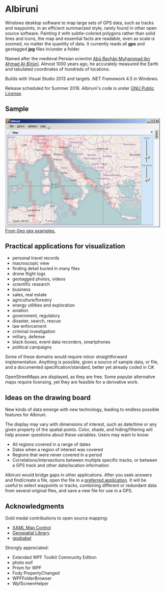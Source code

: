 # Albiruni

Windows desktop software to map large sets of GPS data, such as tracks and waypoints, in an efficient summarized style, rarely found in other open source software.    Painting it with subtle-colored polygons rather than solid lines and icons, the map and essential facts are readable, even as scale is zoomed, no matter the quantity of data.   It currently reads all **gpx** and geotagged **jpg** files in/under a folder.

Named after the medieval Persian scientist [Abū Rayḥān Muḥammad ibn Aḥmad Al-Bīrūnī](https://en.wikipedia.org/wiki/Al-Biruni).  Almost 1000 years ago, he accurately measured the Earth and tabulated coordinates of hundreds of locations.

Builds with Visual Studio 2013 and targets .NET Framework 4.5 in Windows.

Release scheduled for Summer 2016.  Albiruni's code is under [GNU Public License](./LICENSE).

## Sample

![Mediterranean Sea](./Documents/img/sample-med.png)
[From Geo gpx examples.](https://github.com/sibartlett/Geo/tree/master/reference/gpx)

## Practical applications for visualization

- personal travel records
 - macroscopic view
 - finding detail buried in many files
- drone flight logs
 - geotagged photos, videos
- scientific research
- business
 - sales, real estate
 - agriculture/forestry
 - energy utilities and exploration
 - aviation
- government, regulatory
 - disaster, search, rescue
 - law enforcement
 - criminal investigation
 - miltary, defense
- black boxes, event data recorders, smartphones
- political campaigns

Some of these domains would require minor straightforward implementation.  Anything is possible, given a source of sample data, or file, and a documented specification/standard, better yet already coded in C#.    

OpenStreetMaps are displayed, as they are free.   Some popular alternative maps require licensing, yet they are feasible for a derivative work. 

## Ideas on the drawing board

New kinds of data emerge with new technology, leading to endless possible features for Albiruni.

The display may vary with dimensions of interest, such as date/time or any given property of the spatial points.  Color, shade, and hiding/filtering will help answer questions about these variables.  Users may want to know:
- All regions covered in a range of dates
- Dates when a region of interest was covered
- Regions that were never covered in a period
- Correlations/intersections between multiple specific tracks, or between a GPS track and other date/location information

Albiruni would bridge gaps in other applications.  After you seek answers and find/create a file, open the file in a [preferred application](./Documents/OtherApplications.md).   It will be useful to select waypoints or tracks, combining different or redundant data from several original files, and save a new file for use in a GPS.

## Acknowledgments

Gold medal contributions to open source mapping:

- [XAML Map Control](http://xamlmapcontrol.codeplex.com)
- [Geospatial Library](https://github.com/sibartlett/Geo.git)
- [gpsbabel](https://github.com/gpsbabel/gpsbabel)

Strongly appreciated:

- Extended WPF Toolkit Community Edition
- photo exif
- Prism for WPF
- Fody PropertyChanged
- WPFFolderBrowser
- WpfScreenHelper

